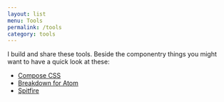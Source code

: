 ```yaml
---
layout: list
menu: Tools
permalink: /tools
category: tools
---
```

I build and share these tools. Beside the componentry things you might want to have a quick look at these:

- [Compose CSS](/compose)
- [Breakdown for Atom](/breakdown)
- [Spitfire](/spitfire)
